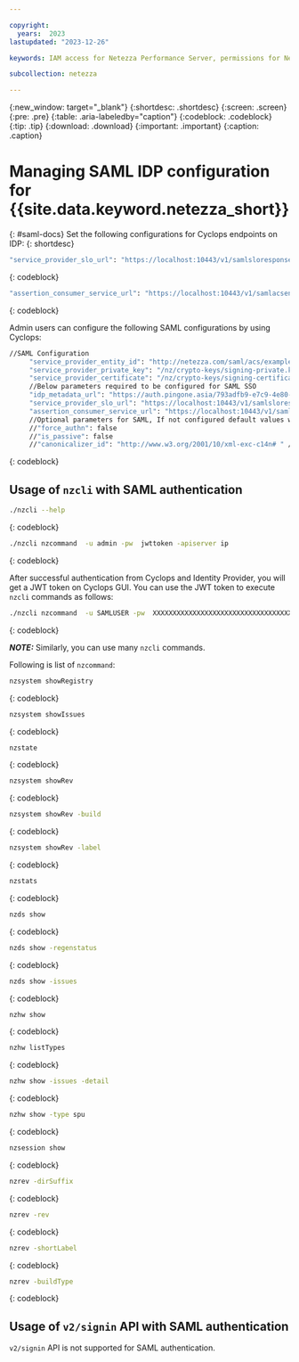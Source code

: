 ```yaml
---

copyright:
  years:  2023
lastupdated: "2023-12-26"

keywords: IAM access for Netezza Performance Server, permissions for Netezza Performance Server, identity and access management for Netezza Performance Server, roles for Netezza Performance Server, actions for Netezza Performance Server, assigning access for Netezza Performance Server

subcollection: netezza

---
```


{:new_window: target="_blank"}
{:shortdesc: .shortdesc}
{:screen: .screen}
{:pre: .pre}
{:table: .aria-labeledby="caption"}
{:codeblock: .codeblock}
{:tip: .tip}
{:download: .download}
{:important: .important}
{:caption: .caption}

# Managing SAML IDP configuration for {{site.data.keyword.netezza_short}}
{: #saml-docs}
Set the following configurations for Cyclops endpoints on IDP:
{: shortdesc}

 ```bash
"service_provider_slo_url": "https://localhost:10443/v1/samlsloresponse"
```
{: codeblock}

 ```bash
"assertion_consumer_service_url": "https://localhost:10443/v1/samlacsendpoint"
```
{: codeblock}

Admin users can configure the following SAML configurations by using Cyclops:

 ```bash
//SAML Configuration
      "service_provider_entity_id": "http://netezza.com/saml/acs/example",
      "service_provider_private_key": "/nz/crypto-keys/signing-private.key",
      "service_provider_certificate": "/nz/crypto-keys/signing-certificate.crt"
      //Below parameters required to be configured for SAML SSO
      "idp_metadata_url": "https://auth.pingone.asia/793adfb9-e7c9-4e80-a1a2-335f27066ffe/saml20/metadata/caf77459-5b2b-400d-bcb1-7b71f85d25c1"
      "service_provider_slo_url": "https://localhost:10443/v1/samlsloresponse"
      "assertion_consumer_service_url": "https://localhost:10443/v1/samlacsendpoint"
      //Optional parameters for SAML, If not configured default values would be used
      //"force_authn": false
      //"is_passive": false
      //"canonicalizer_id": "http://www.w3.org/2001/10/xml-exc-c14n# " //This value is required for ADFS
 
```
{: codeblock}

## Usage of `nzcli` with SAML authentication

 ```bash
./nzcli --help
```
{: codeblock}

 ```bash
./nzcli nzcommand  -u admin -pw  jwttoken -apiserver ip
```
{: codeblock}

After successful authentication from Cyclops and Identity Provider, you will get a JWT token on Cyclops GUI. You can use the JWT token to execute `nzcli` commands as follows:

```bash
./nzcli nzcommand  -u SAMLUSER -pw  XXXXXXXXXXXXXXXXXXXXXXXXXXXXXXXXXXXXXXXXXXXXXXXXXXXXXXXXXXXX -apiserver X.X.X.X
```
{: codeblock}

**_NOTE:_** Similarly, you can use many `nzcli` commands.

Following is list of `nzcommand`:

```bash
nzsystem showRegistry
```
{: codeblock}

```bash
nzsystem showIssues
```
{: codeblock}

```bash
nzstate
```
{: codeblock}

```bash
nzsystem showRev
```
{: codeblock}

```bash
nzsystem showRev -build
```
{: codeblock}

```bash
nzsystem showRev -label
```
{: codeblock}

```bash
nzstats
```
{: codeblock}

```bash
nzds show
```
{: codeblock}

```bash
nzds show -regenstatus
```
{: codeblock}

```bash
nzds show -issues
```
{: codeblock}

```bash
nzhw show
```
{: codeblock}

```bash
nzhw listTypes
```
{: codeblock}

```bash
nzhw show -issues -detail
```
{: codeblock}

```bash
nzhw show -type spu
```
{: codeblock}

```bash
nzsession show
```
{: codeblock}

```bash
nzrev -dirSuffix
```
{: codeblock}

```bash
nzrev -rev
```
{: codeblock}

```bash
nzrev -shortLabel
```
{: codeblock}

```bash
nzrev -buildType
```
{: codeblock}

## Usage of `v2/signin` API with SAML authentication
`v2/signin` API is not supported for SAML authentication.